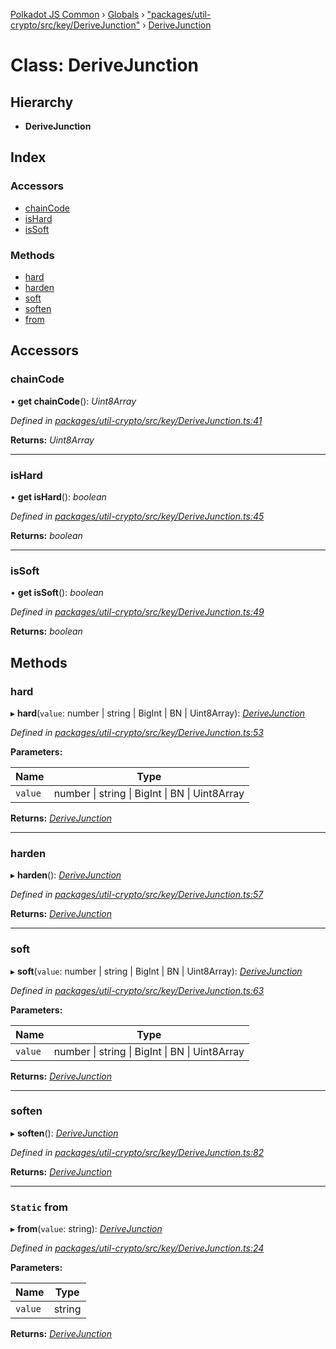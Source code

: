 [Polkadot JS Common](../README.md) › [Globals](../globals.md) › ["packages/util-crypto/src/key/DeriveJunction"](../modules/_packages_util_crypto_src_key_derivejunction_.md) › [DeriveJunction](_packages_util_crypto_src_key_derivejunction_.derivejunction.md)

# Class: DeriveJunction

## Hierarchy

* **DeriveJunction**

## Index

### Accessors

* [chainCode](_packages_util_crypto_src_key_derivejunction_.derivejunction.md#chaincode)
* [isHard](_packages_util_crypto_src_key_derivejunction_.derivejunction.md#ishard)
* [isSoft](_packages_util_crypto_src_key_derivejunction_.derivejunction.md#issoft)

### Methods

* [hard](_packages_util_crypto_src_key_derivejunction_.derivejunction.md#hard)
* [harden](_packages_util_crypto_src_key_derivejunction_.derivejunction.md#harden)
* [soft](_packages_util_crypto_src_key_derivejunction_.derivejunction.md#soft)
* [soften](_packages_util_crypto_src_key_derivejunction_.derivejunction.md#soften)
* [from](_packages_util_crypto_src_key_derivejunction_.derivejunction.md#static-from)

## Accessors

###  chainCode

• **get chainCode**(): *Uint8Array*

*Defined in [packages/util-crypto/src/key/DeriveJunction.ts:41](https://github.com/polkadot-js/common/blob/437314e5/packages/util-crypto/src/key/DeriveJunction.ts#L41)*

**Returns:** *Uint8Array*

___

###  isHard

• **get isHard**(): *boolean*

*Defined in [packages/util-crypto/src/key/DeriveJunction.ts:45](https://github.com/polkadot-js/common/blob/437314e5/packages/util-crypto/src/key/DeriveJunction.ts#L45)*

**Returns:** *boolean*

___

###  isSoft

• **get isSoft**(): *boolean*

*Defined in [packages/util-crypto/src/key/DeriveJunction.ts:49](https://github.com/polkadot-js/common/blob/437314e5/packages/util-crypto/src/key/DeriveJunction.ts#L49)*

**Returns:** *boolean*

## Methods

###  hard

▸ **hard**(`value`: number | string | BigInt | BN | Uint8Array): *[DeriveJunction](_packages_util_crypto_src_key_derivejunction_.derivejunction.md)*

*Defined in [packages/util-crypto/src/key/DeriveJunction.ts:53](https://github.com/polkadot-js/common/blob/437314e5/packages/util-crypto/src/key/DeriveJunction.ts#L53)*

**Parameters:**

Name | Type |
------ | ------ |
`value` | number &#124; string &#124; BigInt &#124; BN &#124; Uint8Array |

**Returns:** *[DeriveJunction](_packages_util_crypto_src_key_derivejunction_.derivejunction.md)*

___

###  harden

▸ **harden**(): *[DeriveJunction](_packages_util_crypto_src_key_derivejunction_.derivejunction.md)*

*Defined in [packages/util-crypto/src/key/DeriveJunction.ts:57](https://github.com/polkadot-js/common/blob/437314e5/packages/util-crypto/src/key/DeriveJunction.ts#L57)*

**Returns:** *[DeriveJunction](_packages_util_crypto_src_key_derivejunction_.derivejunction.md)*

___

###  soft

▸ **soft**(`value`: number | string | BigInt | BN | Uint8Array): *[DeriveJunction](_packages_util_crypto_src_key_derivejunction_.derivejunction.md)*

*Defined in [packages/util-crypto/src/key/DeriveJunction.ts:63](https://github.com/polkadot-js/common/blob/437314e5/packages/util-crypto/src/key/DeriveJunction.ts#L63)*

**Parameters:**

Name | Type |
------ | ------ |
`value` | number &#124; string &#124; BigInt &#124; BN &#124; Uint8Array |

**Returns:** *[DeriveJunction](_packages_util_crypto_src_key_derivejunction_.derivejunction.md)*

___

###  soften

▸ **soften**(): *[DeriveJunction](_packages_util_crypto_src_key_derivejunction_.derivejunction.md)*

*Defined in [packages/util-crypto/src/key/DeriveJunction.ts:82](https://github.com/polkadot-js/common/blob/437314e5/packages/util-crypto/src/key/DeriveJunction.ts#L82)*

**Returns:** *[DeriveJunction](_packages_util_crypto_src_key_derivejunction_.derivejunction.md)*

___

### `Static` from

▸ **from**(`value`: string): *[DeriveJunction](_packages_util_crypto_src_key_derivejunction_.derivejunction.md)*

*Defined in [packages/util-crypto/src/key/DeriveJunction.ts:24](https://github.com/polkadot-js/common/blob/437314e5/packages/util-crypto/src/key/DeriveJunction.ts#L24)*

**Parameters:**

Name | Type |
------ | ------ |
`value` | string |

**Returns:** *[DeriveJunction](_packages_util_crypto_src_key_derivejunction_.derivejunction.md)*
